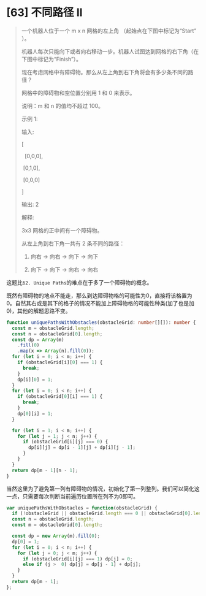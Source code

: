 # [63] 不同路径 II

> 一个机器人位于一个 m x n 网格的左上角 （起始点在下图中标记为“Start” ）。
>
> 机器人每次只能向下或者向右移动一步。机器人试图达到网格的右下角（在下图中标记为“Finish”）。
>
> 现在考虑网格中有障碍物。那么从左上角到右下角将会有多少条不同的路径？
>
> 网格中的障碍物和空位置分别用 1 和 0 来表示。
>
> 说明：m 和 n 的值均不超过 100。
>
> 示例 1:
>
> 输入:
>
> [
>
> &nbsp;&nbsp;[0,0,0],
>
> &nbsp;[0,1,0],
>
> &nbsp;[0,0,0]
>
> ]
>
> 输出: 2
>
> 解释:
>
> 3x3 网格的正中间有一个障碍物。
>
> 从左上角到右下角一共有 2 条不同的路径：
>
> 1. 向右 ->  向右 ->  向下 ->  向下
>
> 2. 向下 ->  向下 ->  向右 ->  向右

这题比`62. Unique Paths`的难点在于多了一个障碍物的概念。

既然有障碍物的地点不能走，那么到达障碍物格的可能性为0，直接将该格置为0。自然其右或是其下的格子的情况不能加上障碍物格的可能性种类(加了也是加0)，其他的解题思路不变。

```ts
function uniquePathsWithObstacles(obstacleGrid: number[][]): number {
  const m = obstacleGrid.length;
  const n = obstacleGrid[0].length;
  const dp = Array(m)
    .fill(0)
    .map(x => Array(n).fill(0));
  for (let i = 0; i < m; i++) {
    if (obstacleGrid[i][0] === 1) {
      break;
    }
    dp[i][0] = 1;
  }
  for (let i = 0; i < n; i++) {
    if (obstacleGrid[0][i] === 1) {
      break;
    }
    dp[0][i] = 1;
  }

  for (let i = 1; i < m; i++) {
    for (let j = 1; j < n; j++) {
      if (obstacleGrid[i][j] === 0) {
        dp[i][j] = dp[i - 1][j] + dp[i][j - 1];
      }
    }
  }
  return dp[m - 1][n - 1];
}
```

当然这里为了避免第一列有障碍物的情况，初始化了第一列整列。我们可以简化这一点，只需要每次判断当前遍历位置所在列不为0即可。

```js
var uniquePathsWithObstacles = function(obstacleGrid) {
  if (!obstacleGrid || obstacleGrid.length === 0 || obstacleGrid[0].length === 0) return 0;
  const n = obstacleGrid.length;
  const m = obstacleGrid[0].length;

  const dp = new Array(m).fill(0);
  dp[0] = 1;
  for (let i = 0; i < n; i++) {
    for (let j = 0; j < m; j++) {
      if (obstacleGrid[i][j] === 1) dp[j] = 0;
      else if (j >  0) dp[j] = dp[j - 1] + dp[j];
    }
  }
  return dp[m - 1];
};
```
